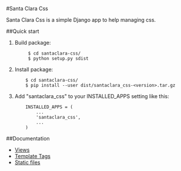 #Santa Clara Css

Santa Clara Css is a simple Django app to help managing css. 

##Quick start

1. Build package:
   ```
        $ cd santaclara-css/
        $ python setup.py sdist
   ```

2. Install package:
    ```
        $ cd santaclara-css/
        $ pip install --user dist/santaclara_css-<version>.tar.gz
    ```

3. Add "santaclara_css" to your INSTALLED_APPS setting like this:
    ```
        INSTALLED_APPS = (
            ...
            'santaclara_css',
            ...
        )
    ```

##Documentation

- [Views](docs/views.txt)
- [Template Tags](docs/css_tags.txt)
- [Static files](docs/static.txt)
